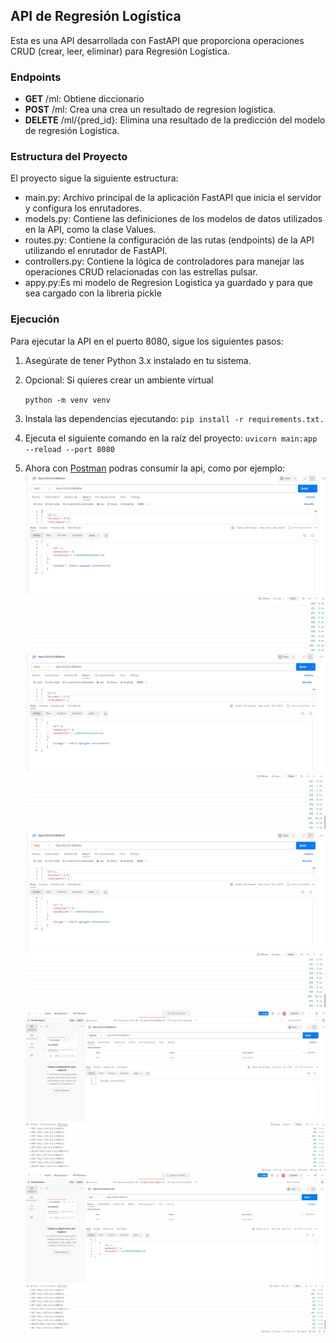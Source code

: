 ## API de Regresión Logística

Esta es una API desarrollada con FastAPI que proporciona operaciones CRUD (crear, leer, eliminar) para Regresión Logística.

### Endpoints

- **GET** /ml: Obtiene diccionario
- **POST** /ml: Crea una crea un resultado de regresion logística.
- **DELETE** /ml/{pred_id}: Elimina una resultado de la predicción del modelo de regresión Logística.

### Estructura del Proyecto

El proyecto sigue la siguiente estructura:

- main.py: Archivo principal de la aplicación FastAPI que inicia el servidor y configura los enrutadores.
- models.py: Contiene las definiciones de los modelos de datos utilizados en la API, como la clase Values.
- routes.py: Contiene la configuración de las rutas (endpoints) de la API utilizando el enrutador de FastAPI.
- controllers.py: Contiene la lógica de controladores para manejar las operaciones CRUD relacionadas con las estrellas pulsar.
- appy.py:Es mi modelo de Regresion Logistica ya guardado y para que sea cargado con la libreria pickle

### Ejecución

Para ejecutar la API en el puerto 8080, sigue los siguientes pasos:

1. Asegúrate de tener Python 3.x instalado en tu sistema.

2. Opcional: Si quieres crear un ambiente virtual

   `python -m venv venv`

3. Instala las dependencias ejecutando:
   `pip install -r requirements.txt.`
4. Ejecuta el siguiente comando en la raíz del proyecto:
   `uvicorn main:app --reload --port 8080`
5. Ahora con [Postman](https://www.postman.com/downloads/) podras consumir la api, como por ejemplo:
   ![post-pred](assets/image1.png)
   ![get-pred](./assets/image2.png)
   ![get-pred](./assets/image2.png)
   ![delete-pred](./assets/image4.png)
   ![get-pred](./assets/image5.png)
